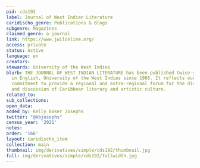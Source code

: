 ```yaml
---
pid: cds192
label: Journal of West Indian Literature
caridischo_genre: Publications & Blogs
subgenre: Magazines
claimed_genre: a journal
link: https://www.jwilonline.org/
access: private
status: Active
language: en
creators:
stewards: University of the West Indies
blurb: THE JOURNAL OF WEST INDIAN LITERATURE has been published twice-yearly by Literatures
  in English, University of the West Indies since 1986. It reflects our continued
  commitment to provide a regional and extra-regional forum for the dissemination
  and discussion of Caribbean literary and artistic culture.
related_to:
sub_collections:
open_data:
added_by: Kelly Baker Josephs
twitter: "@kbjosephs"
census_year: '2021'
notes:
order: '166'
layout: caridischo_item
collection: main
thumbnail: img/derivatives/simple/cds192/thumbnail.jpg
full: img/derivatives/simple/cds192/fullwidth.jpg
---
```

